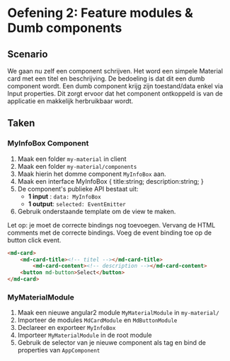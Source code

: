 # Oefening 2: Feature modules & Dumb components

## Scenario

We gaan nu zelf een component schrijven.
Het word een simpele Material card met een titel en beschrijving.
De bedoeling is dat dit een dumb component wordt.
Een dumb component krijg zijn toestand/data enkel via Input properties.
Dit zorgt ervoor dat het component ontkoppeld is van de applicatie en makkelijk herbruikbaar wordt.

## Taken
### MyInfoBox Component

1. Maak een folder `my-material` in client
2. Maak een folder `my-material/components`
3. Maak hierin het domme component `MyInfoBox` aan.
4. Maak een interface MyInfoBox {
    title:string;
    description:string;
}
5. De component's publieke API bestaat uit:
    - __1 input__ : `data: MyInfoBox`
    - __1 output__: `selected: EventEmitter`
6. Gebruik onderstaande template om de view te maken.

Let op: je moet de correcte bindings nog toevoegen.
Vervang de HTML comments met de correcte bindings.
Voeg de event binding toe op de button click event.
``` html
<md-card>
    <md-card-title><!-- titel --></md-card-title>
        <md-card-content><!-- description --></md-card-content>
    <button md-button>Select</button>
</md-card>
```

### MyMaterialModule
1. Maak een nieuwe angular2 module `MyMaterialModule` in `my-material/`
2. Importeer de modules `MdCardModule` en `MdButtonModule`
3. Declareer en exporteer `MyInfoBox`
4. Importeer `MyMaterialModule` in de root module
5. Gebruik de selector van je nieuwe component als tag en bind de properties van `AppComponent`
